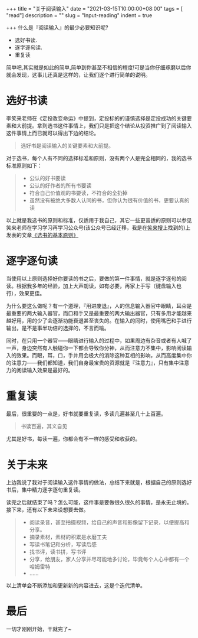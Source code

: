 +++
title = "关于阅读输入"
date = "2021-03-15T10:00:00+08:00"
tags = [ "read"]
description = ""
slug = "Input-reading"
indent = true

+++
什么是『阅读输入』的最少必要知识呢?

- 选好书读.
- 逐字逐句读.
- 重复读

简单吧,其实就是如此的简单,简单到你甚至不相信的程度!可是当你仔细琢磨以后你就会发现，这事儿还真是这样的，让我们逐个进行简单的说明。

# 选好书读

李笑来老师在《定投改变命运》中提到，定投标的的谨慎选择是定投成功的关键要素和大前提。拿到选书这件事情上，我们只是把这个结论从投资推广到了阅读输入这件事情上而已就可以得出下边的结论。

> 选好书是阅读输入的关键要素和大前提。

对于选书，每个人有不同的选择标准和原则，没有两个人是完全相同的，我的选书标准原则如下：

> - 公认的好书要读
> - 公认的好作者的所有书要读
> - 符合自己价值观的书要读，不符合的全扔掉
> - 虽然没有被绝大多数人认同的书，但你认为很有价值的书，更要认真的读

以上就是我选书的原则和标准，仅适用于我自己，其它一些更普适的原则可以参见笑来老师在学习学习再学习公众号(该公众号已经迁移，我是在[笑来搜](http://xiaolai.co/)上找到的)上发表的文章[《选书的基本原则》](http://xiaolai.co/books/xiaolai-xuexi/27978d191e5c718c49141ff1cd7351ce.html)

# 逐字逐句读

当使用以上原则选择好你要读的书之后，要做的第一件事情，就是逐字逐句的阅读。根据我多年的经验，加上大声朗读，如有必要，再家上手写（键盘输入也行），效果更佳。

为什么要这么做呢？有一个道理，『用进废退』，人的信息输入器官中眼睛，耳朵是最重要的两大输入器官，而口和手又是最重要的两大输出器官，只有多用才能越来越好用，用的少了会逐渐功能衰退甚至丧失的。在输入的同时，使用嘴巴和手进行输出，是不是事半功倍的选择的，不言而喻。

同时，在只用一个器官——眼睛进行输入的过程中，如果周边有杂音或者有人喊了一声，身边突然有人触碰你一下都会导致你分神，从而注意力不集中，影响阅读输入的效果。而眼，耳，口，手并用会极大的消除这种互相的影响，从而高度集中你的注意力——我们都知道，我们自身最宝贵的资源就是『注意力』，只有集中注意力的阅读输入效果是最好的。

# 重复读

最后，很重要的一点是，好书就要重复读，多读几遍甚至几十上百遍。
> 书读百遍，其义自见

尤其是好书，每读一遍，你都会有不一样的感受和收获的。

# 关于未来

上边我说了我对于阅读输入这件事情的做法，总结下来就是，根据自己的原则选好书后，集中精力逐字逐句重复读。

读完之后就结束了吗？怎么可能，这件事是要做很久很久的事情，是永无止境的。接下来，还有以下未来设想要去做。

> - 阅读录音，甚至拍摄视频，给自己的声音和影像留下记录，以便提高和分享。
> - 摘录素材，素材的积累是水磨工夫
> - 写读书笔记和分析，写读后感
> - 找书评，读书拼，写书评
> - 分享，给朋友，家人分享并尽可能地多讨论，毕竟每个人心中都有一个哈姆雷特
> - ......

以上清单会不断添加和更新新的内容进去，这是个迭代清单。

#  最后

一切才刚刚开始，干就完了~

